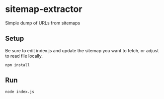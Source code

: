 # sitemap-extractor

Simple dump of URLs from sitemaps

## Setup

Be sure to edit index.js and update the sitemap you want to fetch, or adjust to read file locally.

```
npm install
```

## Run

```
node index.js
```

